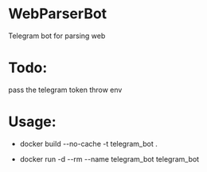 # WebParserBot
Telegram bot for parsing web

# Todo: 
pass the telegram token throw env

# Usage:

- docker build --no-cache -t telegram_bot .

- docker run -d --rm --name telegram_bot telegram_bot

